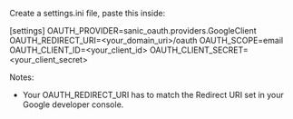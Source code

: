 Create a settings.ini file, paste this inside:

[settings]
OAUTH_PROVIDER=sanic_oauth.providers.GoogleClient
OAUTH_REDIRECT_URI=<your_domain_uri>/oauth
OAUTH_SCOPE=email
OAUTH_CLIENT_ID=<your_client_id>
OAUTH_CLIENT_SECRET=<your_client_secret>

Notes:

- Your OAUTH_REDIRECT_URI has to match the Redirect URI set in your Google
developer console.

